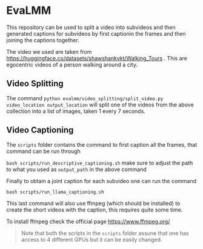 # EvaLMM

This repository can be used to split a video into subvideos and then generated captions for subvideos by first captionin the frames and then joining the captions together.

The video we used are taken from https://huggingface.co/datasets/shawshankvkt/Walking_Tours . This are egocentric videos of a person walking around a city.

## Video Splitting

The command `python evalmm/video_splitting/split_video.py video_location output_location` will split one of the videos from the above collection into a list of images, taken 1 every 7 seconds.

## Video Captioning

The `scripts` folder contains the command to first caption all the frames, that command can be run through

`bash scripts/run_descriptive_captioning.sh` make sure to adjust the path to what you used as `output_path` in the above command

Finally to obtain a joint caption for each subvideo one can run the command

`bash scripts/run_llama_captioning.sh`

This last command will also use ffmpeg (which should be installed) to create the short videos with the caption, this requires quite some time.

To install ffmpeg check the official page https://www.ffmpeg.org/

> Note that both the scripts in the `scripts` folder assune that one has access to 4 different GPUs but it can be easily changed.
